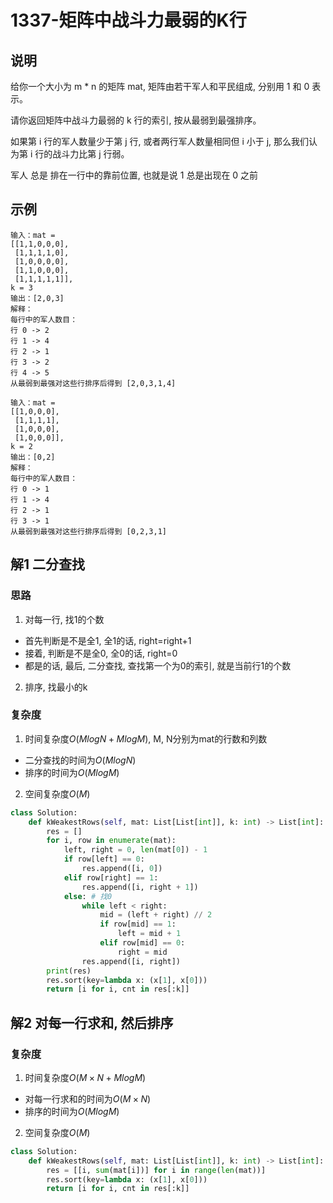 # 1337-矩阵中战斗力最弱的K行

## 说明

给你一个大小为 m * n 的矩阵 mat, 矩阵由若干军人和平民组成, 分别用 1 和 0 表示。

请你返回矩阵中战斗力最弱的 k 行的索引, 按从最弱到最强排序。

如果第 i 行的军人数量少于第 j 行, 或者两行军人数量相同但 i 小于 j, 那么我们认为第 i 行的战斗力比第 j 行弱。

军人 总是 排在一行中的靠前位置, 也就是说 1 总是出现在 0 之前

## 示例
```
输入：mat = 
[[1,1,0,0,0],
 [1,1,1,1,0],
 [1,0,0,0,0],
 [1,1,0,0,0],
 [1,1,1,1,1]], 
k = 3
输出：[2,0,3]
解释：
每行中的军人数目：
行 0 -> 2 
行 1 -> 4 
行 2 -> 1 
行 3 -> 2 
行 4 -> 5 
从最弱到最强对这些行排序后得到 [2,0,3,1,4]

输入：mat = 
[[1,0,0,0],
 [1,1,1,1],
 [1,0,0,0],
 [1,0,0,0]], 
k = 2
输出：[0,2]
解释： 
每行中的军人数目：
行 0 -> 1 
行 1 -> 4 
行 2 -> 1 
行 3 -> 1 
从最弱到最强对这些行排序后得到 [0,2,3,1]
```

## 解1 二分查找

### 思路
1. 对每一行, 找1的个数
- 首先判断是不是全1, 全1的话, right=right+1
- 接着, 判断是不是全0, 全0的话, right=0
- 都是的话, 最后, 二分查找, 查找第一个为0的索引, 就是当前行1的个数
2. 排序, 找最小的k

### 复杂度
1. 时间复杂度$O(MlogN + MlogM)$, M, N分别为mat的行数和列数
- 二分查找的时间为$O(MlogN)$
- 排序的时间为$O(MlogM)$
2. 空间复杂度$O(M)$

```python
class Solution:
    def kWeakestRows(self, mat: List[List[int]], k: int) -> List[int]:
        res = []
        for i, row in enumerate(mat):
            left, right = 0, len(mat[0]) - 1
            if row[left] == 0:
                res.append([i, 0])
            elif row[right] == 1:
                res.append([i, right + 1])
            else: # 找0
                while left < right:
                    mid = (left + right) // 2
                    if row[mid] == 1:
                        left = mid + 1
                    elif row[mid] == 0:
                        right = mid
                res.append([i, right])
        print(res)
        res.sort(key=lambda x: (x[1], x[0]))
        return [i for i, cnt in res[:k]]
```

## 解2 对每一行求和, 然后排序

### 复杂度
1. 时间复杂度$O(M \times N + MlogM)$
- 对每一行求和的时间为$O(M \times N)$
- 排序的时间为$O(MlogM)$
2. 空间复杂度$O(M)$

```python
class Solution:
    def kWeakestRows(self, mat: List[List[int]], k: int) -> List[int]:
        res = [[i, sum(mat[i])] for i in range(len(mat))]
        res.sort(key=lambda x: (x[1], x[0]))
        return [i for i, cnt in res[:k]]
```